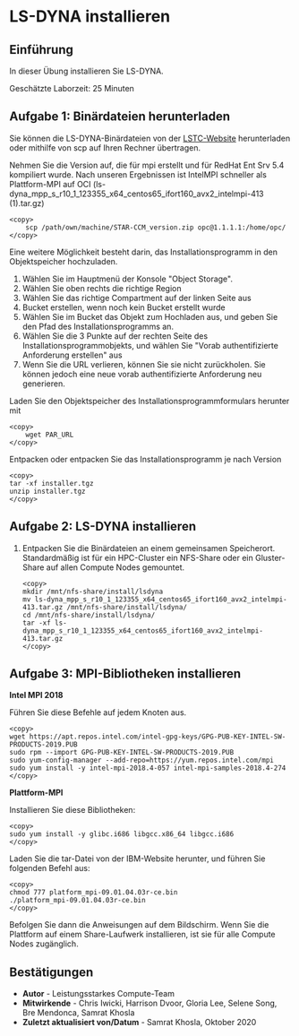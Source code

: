# LS-DYNA installieren

## Einführung

In dieser Übung installieren Sie LS-DYNA.

Geschätzte Laborzeit: 25 Minuten

## Aufgabe 1: Binärdateien herunterladen

Sie können die LS-DYNA-Binärdateien von der [LSTC-Website](http://www.lstc.com/download/ls-dyna) herunterladen oder mithilfe von scp auf Ihren Rechner übertragen.

Nehmen Sie die Version auf, die für mpi erstellt und für RedHat Ent Srv 5.4 kompiliert wurde. Nach unseren Ergebnissen ist IntelMPI schneller als Plattform-MPI auf OCI (ls-dyna\_mpp\_s\_r10\_1\_123355\_x64\_centos65\_ifort160\_avx2\_intelmpi-413 (1).tar.gz)

    <copy>
        scp /path/own/machine/STAR-CCM_version.zip opc@1.1.1.1:/home/opc/
    </copy>
    
    

Eine weitere Möglichkeit besteht darin, das Installationsprogramm in den Objektspeicher hochzuladen.

1.  Wählen Sie im Hauptmenü der Konsole "Object Storage".
2.  Wählen Sie oben rechts die richtige Region
3.  Wählen Sie das richtige Compartment auf der linken Seite aus
4.  Bucket erstellen, wenn noch kein Bucket erstellt wurde
5.  Wählen Sie im Bucket das Objekt zum Hochladen aus, und geben Sie den Pfad des Installationsprogramms an.
6.  Wählen Sie die 3 Punkte auf der rechten Seite des Installationsprogrammobjekts, und wählen Sie "Vorab authentifizierte Anforderung erstellen" aus
7.  Wenn Sie die URL verlieren, können Sie sie nicht zurückholen. Sie können jedoch eine neue vorab authentifizierte Anforderung neu generieren.

Laden Sie den Objektspeicher des Installationsprogrammformulars herunter mit

    <copy>
        wget PAR_URL
    </copy>
    

Entpacken oder entpacken Sie das Installationsprogramm je nach Version

    <copy>
    tar -xf installer.tgz
    unzip installer.tgz
    </copy>
    

## Aufgabe 2: LS-DYNA installieren

1.  Entpacken Sie die Binärdateien an einem gemeinsamen Speicherort. Standardmäßig ist für ein HPC-Cluster ein NFS-Share oder ein Gluster-Share auf allen Compute Nodes gemountet.
    
        <copy>
        mkdir /mnt/nfs-share/install/lsdyna
        mv ls-dyna_mpp_s_r10_1_123355_x64_centos65_ifort160_avx2_intelmpi-413.tar.gz /mnt/nfs-share/install/lsdyna/
        cd /mnt/nfs-share/install/lsdyna/
        tar -xf ls-dyna_mpp_s_r10_1_123355_x64_centos65_ifort160_avx2_intelmpi-413.tar.gz
        </copy>
        
        

## Aufgabe 3: MPI-Bibliotheken installieren

**Intel MPI 2018**

Führen Sie diese Befehle auf jedem Knoten aus.

    <copy>
    wget https://apt.repos.intel.com/intel-gpg-keys/GPG-PUB-KEY-INTEL-SW-PRODUCTS-2019.PUB
    sudo rpm --import GPG-PUB-KEY-INTEL-SW-PRODUCTS-2019.PUB
    sudo yum-config-manager --add-repo=https://yum.repos.intel.com/mpi
    sudo yum install -y intel-mpi-2018.4-057 intel-mpi-samples-2018.4-274
    </copy>
    

**Plattform-MPI**

Installieren Sie diese Bibliotheken:

    <copy>
    sudo yum install -y glibc.i686 libgcc.x86_64 libgcc.i686
    </copy>
    

Laden Sie die tar-Datei von der IBM-Website herunter, und führen Sie folgenden Befehl aus:

    <copy>
    chmod 777 platform_mpi-09.01.04.03r-ce.bin
    ./platform_mpi-09.01.04.03r-ce.bin
    </copy>
    

Befolgen Sie dann die Anweisungen auf dem Bildschirm. Wenn Sie die Plattform auf einem Share-Laufwerk installieren, ist sie für alle Compute Nodes zugänglich.

## Bestätigungen

*   **Autor** - Leistungsstarkes Compute-Team
*   **Mitwirkende** - Chris Iwicki, Harrison Dvoor, Gloria Lee, Selene Song, Bre Mendonca, Samrat Khosla
*   **Zuletzt aktualisiert von/Datum** - Samrat Khosla, Oktober 2020